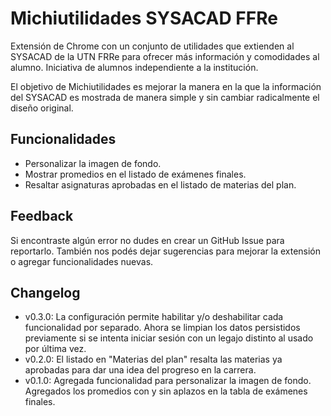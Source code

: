 # Michiutilidades SYSACAD FFRe

Extensión de Chrome con un conjunto de utilidades que extienden al SYSACAD de la UTN FRRe para ofrecer más información y comodidades al alumno. Iniciativa de alumnos independiente a la institución.

El objetivo de Michiutilidades es mejorar la manera en la que la información del SYSACAD es mostrada de manera simple y sin cambiar radicalmente el diseño original.

## Funcionalidades

- Personalizar la imagen de fondo.
- Mostrar promedios en el listado de exámenes finales.
- Resaltar asignaturas aprobadas en el listado de materias del plan.

## Feedback

Si encontraste algún error no dudes en crear un GitHub Issue para reportarlo. También nos podés dejar sugerencias para mejorar la extensión o agregar funcionalidades nuevas.

## Changelog

- v0.3.0: La configuración permite habilitar y/o deshabilitar cada funcionalidad por separado. Ahora se limpian los datos persistidos previamente si se intenta iniciar sesión con un legajo distinto al usado por última vez.
- v0.2.0: El listado en "Materias del plan" resalta las materias ya aprobadas para dar una idea del progreso en la carrera.
- v0.1.0: Agregada funcionalidad para personalizar la imagen de fondo. Agregados los promedios con y sin aplazos en la tabla de exámenes finales.
